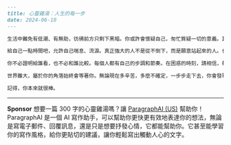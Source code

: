 ```markdown
---
title: 心靈雞湯：人生的每一步
date: 2024-06-10
---

生活中難免有低潮、有無助，彷彿前方只剩下黑暗。你或許會懷疑自己，匆忙質疑一切的意義。其實，每個人都有跌倒、失落的時候，這正是讓人成長的契機。

給自己一點時間吧，允許自己喘息、流淚。真正強大的人不是從不倒下，而是願意站起來的人。也許你現在看到的只是碎片，但這些碎片將會拼湊成你獨一無二的生命圖畫。

你不必證明給誰看，也不必和誰比較。每個人都有自己的步調和節奏。在困惑的時刻，請相信，每一次經歷都是未來的養分。那個曾經徬徨的你，終究會感激自己沒有放棄。

世界雖大，屬於你的角落始終會等著你。無論現在多辛苦，多麼不確定，一步步走下去，你會發現陽光一點一點照進來。你的努力，你的勇敢，都值得擁抱與驕傲。

記得，你本來就很棒。
```




---

**Sponsor**
想要一篇 300 字的心靈雞湯嗎？讓 [ParagraphAI (US)](https://pollinations.ai/redirect-nexad/24ANVMZc?user_id=36901823) 幫助你！ParagraphAI 是一個 AI 寫作助手，可以幫助你更快更有效地表達你的想法，無論是寫電子郵件、回覆訊息，還是只是想要抒發心情，它都能幫助你。它甚至能學習你的寫作風格，給你更貼切的建議，讓你輕鬆寫出觸動人心的文字。